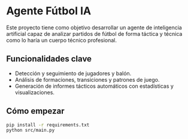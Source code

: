 # Agente Fútbol IA

Este proyecto tiene como objetivo desarrollar un agente de inteligencia artificial capaz de analizar partidos de fútbol de forma táctica y técnica como lo haría un cuerpo técnico profesional.

## Funcionalidades clave
- Detección y seguimiento de jugadores y balón.
- Análisis de formaciones, transiciones y patrones de juego.
- Generación de informes tácticos automáticos con estadísticas y visualizaciones.

## Cómo empezar
```bash
pip install -r requirements.txt
python src/main.py
```
